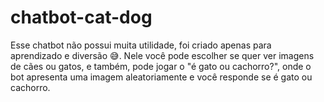 # chatbot-cat-dog
 Esse chatbot não possui muita utilidade, foi criado apenas para aprendizado e diversão 😅. Nele você pode escolher se quer ver imagens de cães ou gatos, e também, pode jogar o "é gato ou cachorro?", onde o bot  apresenta uma imagem aleatoriamente e você responde se é gato ou cachorro. 
